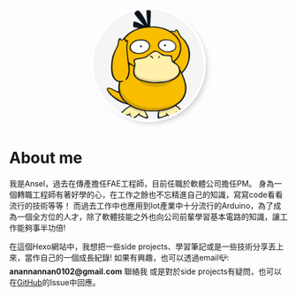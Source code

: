
<p align="center">
  <img src="test.jpg" alt="avatar" width="200" style="margin-bottom: 6px; border-radius: 50%;
  border: 4px #ffffff solid;
  box-shadow: 6px 6px 10px -4px rgba(189,189,189,0.75);
  -webkit-box-shadow: 6px 6px 10px -4px rgba(189,189,189,0.75);
  -moz-box-shadow: 6px 6px 10px -4px rgba(189,189,189,0.75);"/>
</p>

# About me

我是Ansel，過去在傳產擔任FAE工程師，目前任職於軟體公司擔任PM。
身為一個轉職工程師有著好學的心，在工作之餘也不忘精進自己的知識，寫寫code看看流行的技術等等！
而過去工作中也應用到Iot產業中十分流行的Arduino，為了成為一個全方位的人才，除了軟體技能之外也向公司前輩學習基本電路的知識，讓工作能夠事半功倍!

在這個Hexo網站中，我想把一些side projects、學習筆記或是一些技術分享丟上來，當作自己的一個成長紀錄!
如果有興趣，也可以透過email📪: __anannannan0102@gmail.com__ 聯絡我
或是對於side projects有疑問，也可以在[GitHub](https://github.com/AnselCh)的Issue中回應。
